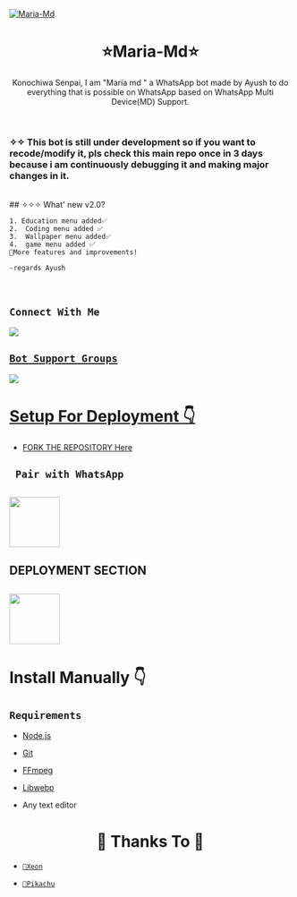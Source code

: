 <a href="https://ibb.co/pQNpmwN"><img src="https://i.ibb.co/xYwQ4Lw/cheemspic.jpg" alt="Maria-Md" border="0"></a>
<h1 align="center">⭐Maria-Md⭐<br></h1>

<p align="center"> 
  Konochiwa Senpai, I am "Maria md " a WhatsApp bot made by Ayush to do everything that is possible on WhatsApp based on WhatsApp Multi Device(MD) Support.
</p>
</br>

### ✧✧ This bot is still under development so if you want to recode/modify it, pls check this main repo once in 3 days because i am continuously debugging it and making major changes in it.
</br>
## ✧✧✧ What' new v2.0?

```
1. Education menu added✅️
2.  Coding menu added ✅️
3.  Wallpaper menu added✅️
4.  game menu added ✅️
🔻More features and improvements!

-regards Ayush
```
</br>

## ```Connect With Me```

<p align="center">

<a href="https://api.whatsapp.com/send?phone=919931122319&text=𝘩𝘦𝘭𝘭𝘰+𝘮𝘢𝘴𝘵𝘦𝘳"><img src="https://img.shields.io/badge/Contact Ayush-25D366?style=for-the-badge&logo=whatsapp&logoColor=white" />

</p>



## ```Bot Support Groups```
<p align="center">

<a href="https://chat.whatsapp.com/FoS7pSPtfMqBuoireK4aAJ"><img src="https://img.shields.io/badge/Join support group-25D366?style=for-the-badge&logo=whatsapp&logoColor=white" />

</p>


# Setup For Deployment 👇

- FORK THE REPOSITORY [Here](https://github.com/AYUSH-PANDEY023/Maria-Md/fork)


## ` Pair with WhatsApp`
<h2 align="left">  <a href="https://maria-pair-code.onrender.com"><img src="https://play-lh.googleusercontent.com/901aMQFFnVoX2T-YuJmTIwpPve_SUgMv_QSyzMSPtAqt_l0CyXN1DxfD6xXU0r2f9iM=w240-h480-rw" width="90" />
</a>
</h2>

## DEPLOYMENT SECTION 

<h2 align="left">  <a href="https://maria-pair-code.onrender.com"><img src="https://play-lh.googleusercontent.com/901aMQFFnVoX2T-YuJmTIwpPve_SUgMv_QSyzMSPtAqt_l0CyXN1DxfD6xXU0r2f9iM=w240-h480-rw" width="90" />
</a>
</h2>

   



# Install Manually 👇

## `Requirements`

* [Node.js](https://nodejs.org/en/)

* [Git](https://git-scm.com/downloads)

* [FFmpeg](https://github.com/BtbN/FFmpeg-Builds/releases/download/autobuild-2020-12-08-13-03/ffmpeg-n4.3.1-26-gca55240b8c-win64-gpl-4.3.zip)

* [Libwebp](https://developers.google.com/speed/webp/download)

* Any text editor


<h1 align="center">  🔮 Thanks To 🔮
</h1>

* [`🧧Xeon`](https://github.com/dgxeon)

* [`🧧Pikachu`](https://github.com/PikaBotz)
